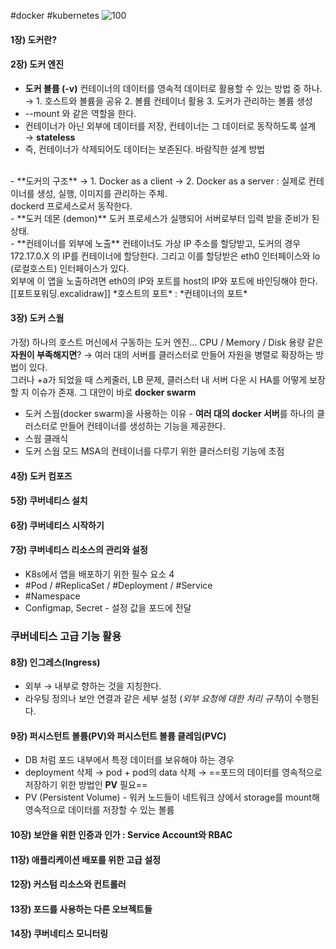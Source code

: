 #docker #kubernetes
![100](https://image.yes24.com/goods/84927385/XL)
#### 1장) 도커란?

#### 2장) 도커 엔진

- **도커 볼륨 (-v)** 
컨테이너의 데이터를 영속적 데이터로 활용할 수 있는 방법 중 하나.
&rarr; 1. 호스트와 볼륨을 공유 2. 볼륨 컨테이너 활용 3. 도커가 관리하는 볼륨 생성
- --mount 와 같은 역할을 한다.
- 컨테이너가 아닌 외부에 데이터를 저장, 컨테이너는 그 데이터로 동작하도록 설계 &rarr; **stateless**
- 즉, 컨테이너가 삭제되어도 데이터는 보존된다. 바람직한 설계 방법
<br/>
- **도커의 구조**
&rarr; 1. Docker as a client 
&rarr; 2. Docker as a server : 실제로 컨테이너를 생성, 실행, 이미지를 관리하는 주체. <br/> dockerd 프로세스로서 동작한다.
<br/>
- **도커 데몬 (demon)**
도커 프로세스가 실행되어 서버로부터 입력 받을 준비가 된 상태.
<br/>
- **컨테이너를 외부에 노출**
컨테이너도 가상 IP 주소를 할당받고, 도커의 경우 172.17.0.X 의 IP를 컨테이너에 할당한다. 그리고 이를 할당받은 eth0 인터페이스와 lo (로컬호스트) 인터페이스가 있다. <br/> 외부에 이 앱을 노출하려면 eth0의 IP와 포트를 host의 IP와 포트에 바인딩해야 한다. [[포트포워딩.excalidraw]]
*호스트의 포트* : *컨테이너의 포트*

#### 3장) 도커 스웜

가정) 
하나의 호스트 머신에서 구동하는 도커 엔진... CPU / Memory / Disk 용량 같은 **자원이 부족해지면**? &rarr; 여러 대의 서버를 클러스터로 만들어 자원을 병렬로 확장하는 방법이 있다. <br/> 그러나 +a가 되었을 때 스케줄러, LB 문제, 클러스터 내 서버 다운 시 HA를 어떻게 보장할 지 이슈가 존재. 그 대안이 바로 **docker swarm**

- 도커 스웜(docker swarm)을 사용하는 이유 - **여러 대의 docker 서버**를 하나의 클러스터로 만들어 컨테이너를 생성하는 기능을 제공한다.
- 스웜 클래식 
- 도커 스웜 모드 MSA의 컨테이너를 다루기 위한 클러스터링 기능에 초점

#### 4장) 도커 컴포즈

#### 5장) 쿠버네티스 설치

#### 6장) 쿠버네티스 시작하기

#### 7장) 쿠버네티스 리소스의 관리와 설정
- K8s에서 앱을 배포하기 위한 필수 요소 4 
- #Pod / #ReplicaSet / #Deployment / #Service 
- #Namespace 
- Configmap, Secret - 설정 값을 포드에 전달

### 쿠버네티스 고급 기능 활용
#### 8장) 인그레스(Ingress)

- 외부 &rarr; 내부로 향하는 것을 지칭한다.
- 라우팅 정의나 보안 연결과 같은 세부 설정 (*외부 요청에 대한 처리 규칙*)이 수행된다.

#### 9장) 퍼시스턴트 볼륨(PV)와 퍼시스턴트 볼륨 클레임(PVC)

- DB 처럼 포드 내부에서 특정 데이터를 보유해야 하는 경우
- deployment 삭제 &rarr; pod + pod의 data 삭제 &rarr; ==포드의 데이터를 영속적으로 저장하기 위한 방법인 **PV** 필요==
- PV (Persistent Volume) - 워커 노드들이 네트워크 상에서 storage를 mount해 영속적으로 데이터를 저장할 수 있는 볼륨

#### 10장) 보안을 위한 인증과 인가 : Service Account와 RBAC

#### 11장) 애플리케이션 배포를 위한 고급 설정

#### 12장) 커스텀 리소스와 컨트롤러

#### 13장) 포드를 사용하는 다른 오브젝트들

#### 14장) 쿠버네티스 모니터링

